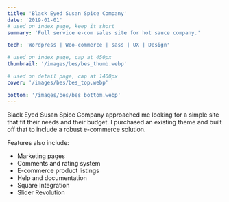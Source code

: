 ```yaml
---
title: 'Black Eyed Susan Spice Company'
date: '2019-01-01'
# used on index page, keep it short
summary: 'Full service e-com sales site for hot sauce company.' 

tech: 'Wordpress | Woo-commerce | sass | UX | Design'

# used on index page, cap at 450px
thumbnail: '/images/bes/bes_thumb.webp' 

# used on detail page, cap at 1400px
cover: '/images/bes/bes_top.webp'

bottom: '/images/bes/bes_bottom.webp'
---
```


Black Eyed Susan Spice Company approached me looking for a simple site that fit their needs and their budget. I purchased an existing theme and built off that to include a robust e-commerce solution.

Features also include: 

- Marketing pages
- Comments and rating system
- E-commerce product listings
- Help and documentation
- Square Integration
- Slider Revolution

